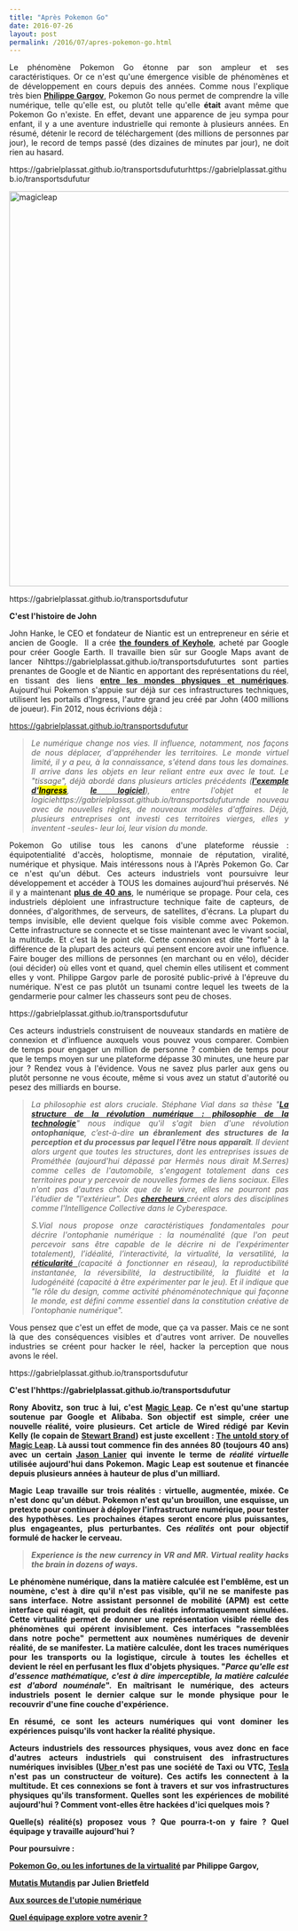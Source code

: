 ```yaml
---
title: "Après Pokemon Go"
date: 2016-07-26
layout: post
permalink: /2016/07/apres-pokemon-go.html
---
```


<p style="text-align: justify;">Le phénomène Pokemon Go étonne par son ampleur et ses caractéristiques. Or ce n'est qu'une émergence visible de phénomènes et de développement en cours depuis des années. Comme nous l'explique très bien <a href="http://www.pop-up-urbain.com/pokemon-go-ou-les-infortunes-de-la-virtualite/" target="_blank"><strong>Philippe Gargov</strong></a>, Pokemon Go nous permet de comprendre la ville numérique, telle qu'elle est, ou plutôt telle qu'elle <strong>était</strong> avant même que Pokemon Go n'existe. En effet, devant une apparence de jeu sympa pour enfant, il y a une aventure industrielle qui remonte à plusieurs années. En résumé, détenir le record de téléchargement (des millions de personnes par jour), le record de temps passé (des dizaines de minutes par jour), ne doit rien au hasard.</p>
https://gabrielplassat.github.io/transportsdufuturhttps://gabrielplassat.github.io/transportsdufutur
<p style="text-align: justify;"><a href="http://transportsdufutur.ademe.fr/wp-content/uploads/sites/6/2016/07/magicleap.jpg" rel="attachment wp-att-4241"><img class="aligncenter wp-image-4241 size-full" src="http://transportsdufutur.ademe.fr/wp-content/uploads/sites/6/2016/07/magicleap.jpg" alt="magicleap" width="1280" height="712" /></a><!--more--></p>
https://gabrielplassat.github.io/transportsdufutur
<p style="text-align: justify;"><strong>C'est l'histoire de John</strong></p>

<p style="text-align: justify;">John Hanke, le CEO et fondateur de Niantic est un entrepreneur en série et ancien de Google.  Il a crée <strong><a href="http://googlepress.blogspot.com.au/2004/10/google-acquires-keyhole-corp.html" target="_blank">the founders of Keyhole</a></strong>, acheté par Google pour créer Google Earth. Il travaille bien sûr sur Google Maps avant de lancer Nihttps://gabrielplassat.github.io/transportsdufuturtes sont parties prenantes de Google et de Niantic en apportant des représentations du réel, en tissant des liens <strong><a href="http://transportsdufutur.ademe.fr/2012/09/lindustrie-automobile-a-choisi-de-concevoir-developper-et-commercihttps://gabrielplassat.github.io/transportsdufutur-a-tous-les-territoires.html?hlst=combat+des+cartes" target="_blank">entre les mondes physiques et numériques</a></strong>. Aujourd'hui Pokemon s'appuie sur déjà sur ces infrastructures techniques, utilisent les portails d'Ingress, l'autre grand jeu créé par John (400 millions de joueur). Fin 2012, nous écrivions déjà :</p>

https://gabrielplassat.github.io/transportsdufutur

<blockquote>

<p style="text-align: justify;"><em>Le numérique change nos vies. Il influence, notamment, nos façons de nous déplacer, d'appréhender les territoires. Le monde virtuel limité, il y a peu, à la connaissance, s'étend dans tous les domaines. Il arrive dans les objets en leur reliant entre eux avec le tout. Le "tissage", déjà abordé dans plusieurs articles précédents (<strong><a href="http://transportsdufutur.ademe.fr/2012/11/ibm-dans-son-dernier-executive-report-tranforming-retail-engaging-customers-through-information-influencers-and-interacti.html" target="_blank">l'exemple d'<mark class="hilite term-0">Ingress</mark></a></strong>, <strong><a href="http://transportsdufutur.ademe.fr/2012/11/le-logiciel-devore-le-monde-quand-les-codes-dominent-les-objets.html" target="_blank">le logiciel</a></strong>), entre l'objet et le logiciehttps://gabrielplassat.github.io/transportsdufuturnde nouveau avec de nouvelles règles, de nouveaux modèles d'affaires. Déjà, plusieurs entreprises ont investi ces territoires vierges, elles y inventent -seules- leur loi, leur vision du monde.</em></p>

</blockquote>

<p style="text-align: justify;">Pokemon Go utilise tous les canons d'une plateforme réussie : équipotentialité d'accès, holoptisme, monnaie de réputation, viralité, numérique et physique. Mais intéressons nous à l'Après Pokemon Go. Car ce n'est qu'un début. Ces acteurs industriels vont poursuivre leur développement et accéder à TOUS les domaines aujourd'hui préservés. Né il y a maintenant <strong><a href="http://transportsdufutur.ademe.fr/2016/07/sources-lutopie-numerique.html" target="_blank">plus de 40 ans</a></strong>, le numérique se propage. Pour cela, ces industriels déploient une infrastructure technique faite de capteurs, de données, d'algorithmes, de serveurs, de satellites, d'écrans. La plupart du temps invisible, elle devient quelque fois visible comme avec Pokemon. Cette infrastructure se connecte et se tisse maintenant avec le vivant social, la multitude. Et c'est là le point clé. Cette connexion est dite "forte" à la différence de la plupart des acteurs qui pensent encore avoir une influence. Faire bouger des millions de personnes (en marchant ou en vélo), décider (oui décider) où elles vont et quand, quel chemin elles utilisent et comment elles y vont. Philippe Gargov parle de porosité public-privé à l'épreuve du numérique. N'est ce pas plutôt un tsunami contre lequel les tweets de la gendarmerie pour calmer les chasseurs sont peu de choses.</p>
https://gabrielplassat.github.io/transportsdufutur
<p style="text-align: justify;">Ces acteurs industriels construisent de nouveaux standards en matière de connexion et d'influence auxquels vous pouvez vous comparer. Combien de temps pour engager un million de personne ? combien de temps pour que le temps moyen sur une plateforme dépasse 30 minutes, une heure par jour ? Rendez vous à l'évidence. Vous ne savez plus parler aux gens ou plutôt personne ne vous écoute, même si vous avez un statut d'autorité ou pesez des milliards en bourse.</p>



<blockquote>

<p style="text-align: justify;"><em>La philosophie est alors cruciale. Stéphane Vial dans sa thèse "<strong><a href="http://www.theses.fr/s64027" target="_blank">La structure de la révolution numérique : philosophie de la technologie</a></strong>" nous indique qu'il s'agit bien d'une révolution <strong>ontophanique</strong>, c’est-à-dire <strong>un ébranlement des structures de la perception et du processus par lequel l’être nous apparaît</strong>. Il devient alors urgent que toutes les structures, dont les entreprises issues de Prométhée (aujourd'hui dépassé par Hermès nous dirait M.Serres) comme celles de l'automobile, s'engagent totalement dans ces territoires pour y percevoir de nouvelles formes de liens sociaux. Elles n'ont pas d'autres choix que de le vivre, elles ne pourront pas l'étudier de "l'extérieur". Des <a href="http://transportsdufutur.ademe.fr/2012/11/interview-de-jfnoubel-chercheur-au-collective-intelligence-research-institute.html" target="_blank"><strong>chercheurs</strong> </a>créent alors des disciplines comme l'Intelligence Collective dans le Cyberespace.</em></p>

<p style="text-align: justify;"><em>S.Vial nous propose onze caractéristiques fondamentales pour décrire l'ontophanie numérique : la nouménalité (que l'on peut percevoir sans être capable de le décrire ni de l'expérimenter totalement), l’idéalité, l’interactivité, la virtualité, la versatilité, la <a href="http://www.arsindustrialis.org/reticularite" target="_blank"><strong>réticularité</strong> </a>(capacité à fonctionner en réseau), la reproductibilité instantanée, la réversibilité, la destructibilité, la fluidité et la ludogénéité (capacité à être expérimenter par le jeu). Et il indique que "le rôle du design, comme activité phénoménotechnique qui façonne le monde, est défini comme essentiel dans la constitution créative de l’ontophanie numérique".</em></p>

</blockquote>

<p style="text-align: justify;">Vous pensez que c'est un effet de mode, que ça va passer. Mais ce ne sont là que des conséquences visibles et d'autres vont arriver. De nouvelles industries se créent pour hacker le réel, hacker la perception que nous avons le réel.</p>
https://gabrielplassat.github.io/transportsdufutur
<p style="text-align: justify;"><strong>C'est l'hhttps://gabrielplassat.github.io/transportsdufutur

<p style="text-align: justify;">Rony Abovitz, son truc à lui, c'est <a href="https://www.magicleap.com/#/home" target="_blank"><strong>Magic Leap</strong></a>. Ce n'est qu'une startup soutenue par Google et Alibaba. Son objectif est simple, créer une nouvelle réalité, voire plusieurs. Cet article de Wired rédigé par Kevin Kelly (le copain de <strong><a href="http://transportsdufutur.ademe.fr/2016/07/sources-lutopie-numerique.html" target="_blank">Stewart Brand</a></strong>) est juste excellent : <a href="http://www.wired.com/2016/04/magic-leap-vr/" target="_blank"><strong>The untold story of Magic Leap</strong></a>. Là aussi tout commence fin des années 80 (toujours 40 ans) avec un certain <a href="https://fr.wikipedia.org/wiki/Jaron_Lanier" target="_blank"><strong>Jason Lanier</strong></a> qui invente le terme de <em>réalité virtuelle</em> utilisée aujourd'hui dans Pokemon. Magic Leap est soutenue et financée depuis plusieurs années à hauteur de plus d'un milliard.</p>

<script src="//player.cnevids.com/embedjs/5176e89e68f9daff42000013/video/570fdac694c05f749a000019.js" async=""></script>

<p style="text-align: justify;">Magic Leap travaille sur trois réalités : virtuelle, augmentée, mixée. Ce n'est donc qu'un début. Pokemon n'est qu'un brouillon, une esquisse, un pretexte pour continuer à déployer l'infrastructure numérique, pour tester des hypothèses. Les prochaines étapes seront encore plus puissantes, plus engageantes, plus perturbantes. Ces <em>réalités</em> ont pour objectif formulé de hacker le cerveau.</p>



<blockquote>

<p style="text-align: justify;"><em>Experience is the new currency in VR and MR. Virtual reality hacks the brain in dozens of ways.</em></p>

</blockquote>

<p style="text-align: justify;"><strong>Le phénomène numérique, dans la matière calculée est l'emblême, est un noumène, c'est à dire qu'il n'est pas visible, qu'il ne se manifeste pas sans interface</strong>. Notre assistant personnel de mobilité (APM) est cette interface qui réagit, qui produit des réalités informatiquement simulées. Cette virtualité permet de donner une représentation visible réelle des phénomènes qui opérent invisiblement. Ces interfaces "rassemblées dans notre poche" permettent aux noumènes numériques de devenir réalité, de se manifester. La matière calculée, dont les traces numériques pour les transports ou la logistique, circule à toutes les échelles et devient le réel en perfusant les flux d'objets physiques. "<em>Parce qu'elle est d'essence mathématique, c'est à dire imperceptible, la matière calculée est d'abord nouménale</em>". En maîtrisant le numérique, des acteurs industriels posent le dernier calque sur le monde physique pour le recouvrir d'une fine couche d'expérience.</p>

<p style="text-align: justify;"><strong>En résumé, ce sont les acteurs numériques qui vont dominer les expériences puisqu'ils vont hacker la réalité physique.</strong></p>

<p style="text-align: justify;">Acteurs industriels des ressources physiques, vous avez donc en face d'autres acteurs industriels qui construisent des infrastructures numériques invisibles (<a href="https://www.linkedin.com/pulse/qui-sont-les-natu-ne-vous-fiez-pas-aux-apparences-gabriel-plassat" target="_blank"><strong>Uber</strong> </a>n'est pas une société de Taxi ou VTC, <a href="https://www.linkedin.com/pulse/qui-sont-les-natu-ne-vous-fiez-pas-aux-apparences-gabriel-plassat" target="_blank"><strong>Tesla</strong></a> n'est pas un constructeur de voiture). Ces actifs les connectent à la multitude. Et ces connexions se font à travers et sur vos infrastructures physiques qu'ils transforment. Quelles sont les expériences de mobilité aujourd'hui ? Comment vont-elles être hackées d'ici quelques mois ?</p>

<p style="text-align: justify;"><strong>Quelle(s) réalité(s) proposez vous ? Que pourra-t-on y faire ? Quel équipage y travaille aujourd'hui ? </strong></p>

<p style="text-align: justify;">Pour poursuivre :</p>

<p style="text-align: justify;"><a href="http://www.pop-up-urbain.com/pokemon-go-ou-les-infortunes-de-la-virtualite/" target="_blank"><strong>Pokemon Go, ou les infortunes de la virtualité</strong></a> par Philippe Gargov,</p>

<p style="text-align: justify;"><a href="https://medium.com/@marklor/mutatis-mutandis-f7ca08ddbc40#.gjav43o6r" target="_blank"><strong>Mutatis Mutandis</strong></a> par Julien Brietfeld</p>

<p style="text-align: justify;"><strong><a href="http://transportsdufutur.ademe.fr/2016/07/sources-lutopie-numerique.html" target="_blank">Aux sources de l'utopie numérique </a></strong></p>

<p style="text-align: justify;"><strong><a href="http://transportsdufutur.ademe.fr/2013/02/quel-equipage-explore-aujourdhui-votre-avenir-vos-prochains-modeles-daffaires.html?s=ingress" target="_blank">Quel équipage explore votre avenir ?</a></strong></p>
